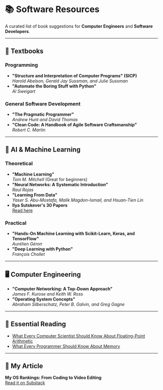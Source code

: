 # 📚 Software Resources

A curated list of book suggestions for **Computer Engineers** and **Software Developers**.

---

## 📖 Textbooks

### Programming
- **"Structure and Interpretation of Computer Programs" (SICP)**  
  *Harold Abelson, Gerald Jay Sussman, and Julie Sussman*  
- **"Automate the Boring Stuff with Python"**  
  *Al Sweigart*

### General Software Development
- **"The Pragmatic Programmer"**  
  *Andrew Hunt and David Thomas*  
- **"Clean Code: A Handbook of Agile Software Craftsmanship"**  
  *Robert C. Martin*

---

## 🤖 AI & Machine Learning

### Theoretical
- **"Machine Learning"**  
  *Tom M. Mitchell* (Great for beginners)  
- **"Neural Networks: A Systematic Introduction"**  
  *Raul Rojas*  
- **"Learning From Data"**  
  *Yaser S. Abu-Mostafa, Malik Magdon-Ismail, and Hsuan-Tien Lin*  
- **Ilya Sutskever's 30 Papers**  
  [Read here](https://arc.net/folder/D0472A20-9C20-4D3F-B145-D2865C0A9FEE)

### Practical
- **"Hands-On Machine Learning with Scikit-Learn, Keras, and TensorFlow"**  
  *Aurélien Géron*  
- **"Deep Learning with Python"**  
  *François Chollet*

---

## 🖥️ Computer Engineering

- **"Computer Networking: A Top-Down Approach"**  
  *James F. Kurose and Keith W. Ross*  
- **"Operating System Concepts"**  
  *Abraham Silberschatz, Peter B. Galvin, and Greg Gagne*

---

## 📝 Essential Reading

- [What Every Computer Scientist Should Know About Floating-Point Arithmetic](https://docs.oracle.com/cd/E19957-01/806-3568/ncg_goldberg.html)  
- [What Every Programmer Should Know About Memory](https://people.freebsd.org/~lstewart/articles/cpumemory.pdf)

---

## 📰 My Article
**My OS Rankings: From Coding to Video Editing**  
[Read it on Substack](https://substack.com/home/post/p-156666696)
